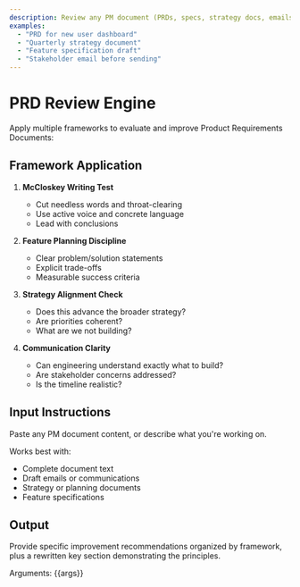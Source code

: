 ```yaml
---
description: Review any PM document (PRDs, specs, strategy docs, emails)
examples:
  - "PRD for new user dashboard"
  - "Quarterly strategy document"
  - "Feature specification draft"
  - "Stakeholder email before sending"
---
```


# PRD Review Engine

Apply multiple frameworks to evaluate and improve Product Requirements Documents:

## Framework Application
1. **McCloskey Writing Test**
   - Cut needless words and throat-clearing
   - Use active voice and concrete language
   - Lead with conclusions

2. **Feature Planning Discipline**
   - Clear problem/solution statements
   - Explicit trade-offs
   - Measurable success criteria

3. **Strategy Alignment Check**
   - Does this advance the broader strategy?
   - Are priorities coherent?
   - What are we not building?

4. **Communication Clarity**
   - Can engineering understand exactly what to build?
   - Are stakeholder concerns addressed?
   - Is the timeline realistic?

## Input Instructions
Paste any PM document content, or describe what you're working on.

Works best with:
- Complete document text
- Draft emails or communications
- Strategy or planning documents
- Feature specifications

## Output
Provide specific improvement recommendations organized by framework, plus a rewritten key section demonstrating the principles.

Arguments: {{args}}